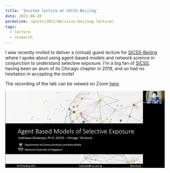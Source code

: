 ```yaml
---
title: 'Invited lecture at SICSS-Beijing'
date: 2021-06-20
permalink: /posts/2021/06/sicss-beijing-lecture/
tags:
  - lecture
  - research
---
```


I was recently invited to deliver a (virtual) guest lecture for [SICSS-Beijing](https://sicss.io/2021/beijing/) where I spoke about using agent-based models and network science in conjunction to understand selective exposure. I'm a big fan of [SICSS](https://sicss.io/), having been an alum of its Chicago chapter in 2019, and so had no hesitation in accepting the invite!

The recording of the talk can be viewed on Zoom [here](https://mit.zoom.us/rec/share/NFMZFMzwvlUqNad_-udqlcHUrW5QCxExUiD-yn0PkCd-mM6aqtccY143ZiOa5UUG.Y6Wce6g_o8AstXWZ?startTime=1623762366000).

[![Subhayan Mukerjee at SICSS-Beijing](/assets/images/sicss-beijing-screenshot.png)](https://mit.zoom.us/rec/share/NFMZFMzwvlUqNad_-udqlcHUrW5QCxExUiD-yn0PkCd-mM6aqtccY143ZiOa5UUG.Y6Wce6g_o8AstXWZ?startTime=1623762366000)